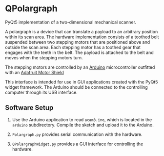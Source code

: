 # QPolargraph
PyQt5 implementation of a two-dimensional mechanical scanner.

A polargraph is a device that can translate a payload to an arbitrary
position within its scan area. The hardware implementation consists
of a toothed belt suspended between two stepping motors that
are positioned above and outside the scan area. Each stepping motor
has a toothed gear that engages with the teeth in the belt. 
The payload is attached to the belt and moves when the stepping motors
turn.

The stepping motors are controlled by an
[Arduino](https://www.arduino.cc/) 
microcontroller outfitted with an
[Adafruit Motor Shield](https://www.adafruit.com/product/1438)

This interface is intended for use in GUI applications created with
the PyQt5 widget framework. The Arduino should be connected to the
controlling computer through its USB interface.

## Software Setup
1. Use the Arduino application to read `acam3.ino`, which is located
   in the `arduino` subdirectory. Compile the sketch and upload it to 
   the Arduino.
   
2. `Polargraph.py` provides serial communication with the hardware.

3. `QPolargraphWidget.py` provides a GUI interface for controlling the hardware.


